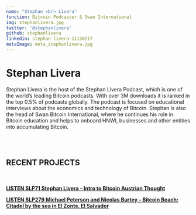 ```yaml
---
name: "Stephan <br> Livera"
function: Bitcoin Podcaster & Swan International
img: stephanlivera.jpg
twitter: '@stephanlivera'
github: stephanlivera
linkedin: stephan-livera-11130717
metaImage: meta_stephanlivera.jpg
---
```


# Stephan Livera
 
Stephan Livera is the host of the Stephan Livera Podcast, which is one of the world’s leading Bitcoin podcasts. With over 3M downloads it is ranked in the top 0.5% of podcasts globally. The podcast is focused on educational interviews about the economics and technology of Bitcoin. Stephan is also the head of Swan Bitcoin International, where he continues his role in Bitcoin education and helps to onboard HNWI, businesses and other entities into accumulating Bitcoin.



<br><br>
## RECENT PROJECTS
<br>

[**LISTEN 
SLP71 Stephan Livera – Intro to Bitcoin Austrian Thought**](https://stephanlivera.com/episode/71/)
<br>

[**LISTEN
 SLP279 Michael Peterson and Nicolas Burtey – Bitcoin Beach: Citadel by the sea in El Zonte, El Salvador**](https://stephanlivera.com/episode/279/) 
<br>





